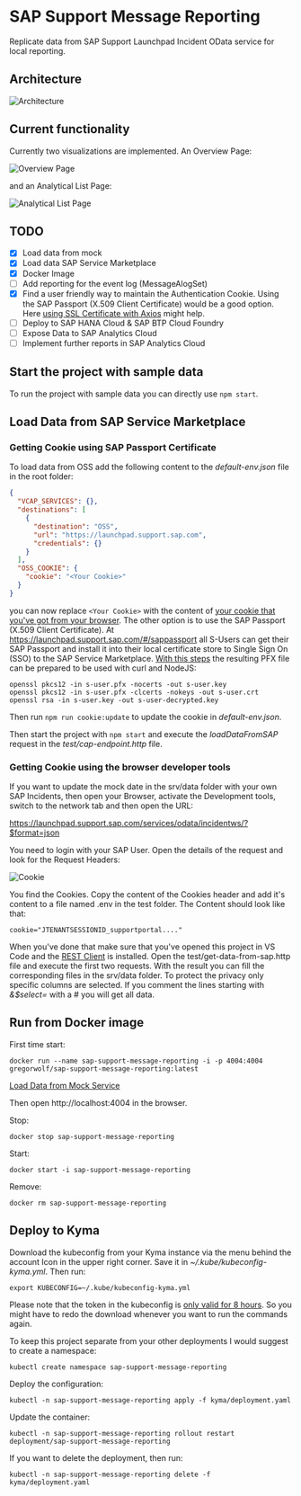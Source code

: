 # SAP Support Message Reporting

Replicate data from SAP Support Launchpad Incident OData service for local reporting.

## Architecture

![Architecture](assets/Architecture.png)

## Current functionality

Currently two visualizations are implemented. An Overview Page:

![Overview Page](assets/OVP.png)

and an Analytical List Page:

![Analytical List Page](assets/ALP.png)

## TODO

- [x] Load data from mock
- [x] Load data SAP Service Marketplace
- [x] Docker Image
- [ ] Add reporting for the event log (MessageAlogSet)
- [x] Find a user friendly way to maintain the Authentication Cookie. Using the SAP Passport (X.509 Client Certificate) would be a good option. Here [using SSL Certificate with Axios](https://stackoverflow.com/questions/51363855/how-to-configure-axios-to-use-ssl-certificate) might help.
- [ ] Deploy to SAP HANA Cloud & SAP BTP Cloud Foundry
- [ ] Expose Data to SAP Analytics Cloud
- [ ] Implement further reports in SAP Analytics Cloud

## Start the project with sample data

To run the project with sample data you can directly use `npm start`.

## Load Data from SAP Service Marketplace

### Getting Cookie using SAP Passport Certificate

To load data from OSS add the following content to the _default-env.json_ file in the root folder:

```JSON
{
  "VCAP_SERVICES": {},
  "destinations": [
    {
      "destination": "OSS",
      "url": "https://launchpad.support.sap.com",
      "credentials": {}
    }
  ],
  "OSS_COOKIE": {
    "cookie": "<Your Cookie>"
  }
}
```

you can now replace `<Your Cookie>` with the content of [your cookie that you've got from your browser](#update-mock-data-with-your-own-incidents). The other option is to use the SAP Passport (X.509 Client Certificate). At https://launchpad.support.sap.com/#/sappassport all S-Users can get their SAP Passport and install it into their local certificate store to Single Sign On (SSO) to the SAP Service Marketplace. [With this steps](https://www.ibm.com/support/knowledgecenter/SSVP8U_9.7.0/com.ibm.drlive.doc/topics/r_extratsslcert.html) the resulting PFX file can be prepared to be used with curl and NodeJS:

```
openssl pkcs12 -in s-user.pfx -nocerts -out s-user.key
openssl pkcs12 -in s-user.pfx -clcerts -nokeys -out s-user.crt
openssl rsa -in s-user.key -out s-user-decrypted.key
```

Then run `npm run cookie:update` to update the cookie in _default-env.json_.

Then start the project with `npm start` and execute the _loadDataFromSAP_ request in the _test/cap-endpoint.http_ file.

### Getting Cookie using the browser developer tools

If you want to update the mock date in the srv/data folder with your own SAP Incidents, then open your Browser, activate the Development tools, switch to the network tab and then open the URL:

https://launchpad.support.sap.com/services/odata/incidentws/?$format=json

You need to login with your SAP User. Open the details of the request and look for the Request Headers:

![Cookie](assets/cookies.png)

You find the Cookies. Copy the content of the Cookies header and add it's content to a file named .env in the test folder. The Content should look like that:

```
cookie="JTENANTSESSIONID_supportportal...."
```

When you've done that make sure that you've opened this project in VS Code and the [REST Client](https://marketplace.visualstudio.com/items?itemName=humao.rest-client) is installed. Open the test/get-data-from-sap.http file and execute the first two requests. With the result you can fill the corresponding files in the srv/data folder. To protect the privacy only specific columns are selected. If you comment the lines starting with _&$select=_ with a # you will get all data.

## Run from Docker image

First time start:

`docker run --name sap-support-message-reporting -i -p 4004:4004 gregorwolf/sap-support-message-reporting:latest`

[Load Data from Mock Service](#load-data-from-mock-service)

Then open http://localhost:4004 in the browser.

Stop:

`docker stop sap-support-message-reporting`

Start:

`docker start -i sap-support-message-reporting`

Remove:

```
docker rm sap-support-message-reporting
```

## Deploy to Kyma

Download the kubeconfig from your Kyma instance via the menu behind the account Icon in the upper right corner. Save it in _~/.kube/kubeconfig-kyma.yml_. Then run:

`export KUBECONFIG=~/.kube/kubeconfig-kyma.yml`

Please note that the token in the kubeconfig is [only valid for 8 hours](https://kyma-project.io/docs/components/security#details-iam-kubeconfig-service). So you might have to redo the download whenever you want to run the commands again.

To keep this project separate from your other deployments I would suggest to create a namespace:

`kubectl create namespace sap-support-message-reporting`

Deploy the configuration:

`kubectl -n sap-support-message-reporting apply -f kyma/deployment.yaml`

Update the container:

`kubectl -n sap-support-message-reporting rollout restart deployment/sap-support-message-reporting`

If you want to delete the deployment, then run:

`kubectl -n sap-support-message-reporting delete -f kyma/deployment.yaml`
